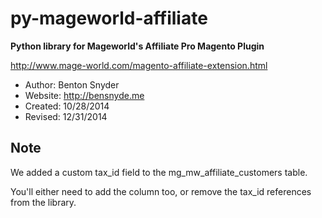 py-mageworld-affiliate
======================

**Python library for Mageworld's Affiliate Pro Magento Plugin**

http://www.mage-world.com/magento-affiliate-extension.html

- Author: Benton Snyder
- Website: http://bensnyde.me
- Created: 10/28/2014
- Revised: 12/31/2014

Note
-----
We added a custom tax_id field to the mg_mw_affiliate_customers table. 

You'll either need to add the column too, or remove the tax_id references from the library.
